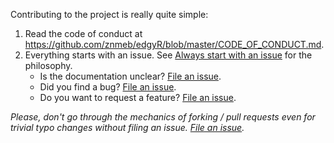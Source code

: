 Contributing to the project is really quite simple:

1. Read the code of conduct at <https://github.com/znmeb/edgyR/blob/master/CODE_OF_CONDUCT.md>.
2. Everything starts with an issue. See [Always start with an issue](https://about.gitlab.com/2016/03/03/start-with-an-issue/) for the philosophy.
    * Is the documentation unclear? [File an issue](https://github.com/znmeb/edgyR/issues/new).
    * Did you find a bug? [File an issue](https://github.com/znmeb/edgyR/issues/new).
    * Do you want to request a feature? [File an issue](https://github.com/znmeb/edgyR/issues/new).

*Please, don't go through the mechanics of forking / pull requests even for trivial typo changes without filing an issue. [File an issue](https://github.com/znmeb/edgyR/issues/new).*
